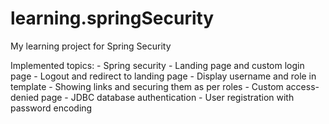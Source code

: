 # learning.springSecurity

My learning project for Spring Security

Implemented topics:
    - Spring security
    - Landing page and custom login page
    - Logout and redirect to landing page
    - Display username and role in template
    - Showing links and securing them as per roles
    - Custom access-denied page
    - JDBC database authentication
    - User registration with password encoding
